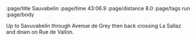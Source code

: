 :page/title Sauvabelin
:page/time 43:06.9
:page/distance 8.0
:page/tags run
:page/body

Up to Savuvabelin through Avenue de Grey then back crossing La Sallaz and down on Rue de Vallon.
